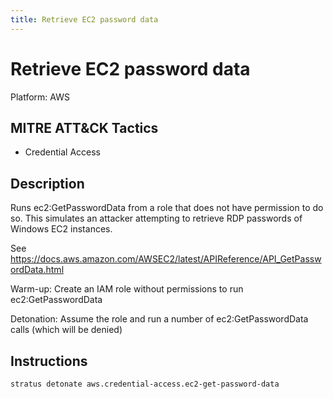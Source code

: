 ```yaml
---
title: Retrieve EC2 password data
---
```


# Retrieve EC2 password data 

Platform: AWS

## MITRE ATT&CK Tactics


- Credential Access

## Description


Runs ec2:GetPasswordData from a role that does not have permission to do so. This simulates an attacker attempting to
retrieve RDP passwords of Windows EC2 instances.

See https://docs.aws.amazon.com/AWSEC2/latest/APIReference/API_GetPasswordData.html

Warm-up: Create an IAM role without permissions to run ec2:GetPasswordData

Detonation: Assume the role and run a number of ec2:GetPasswordData calls (which will be denied)


## Instructions

```bash title="Detonate with Stratus Red Team"
stratus detonate aws.credential-access.ec2-get-password-data
```